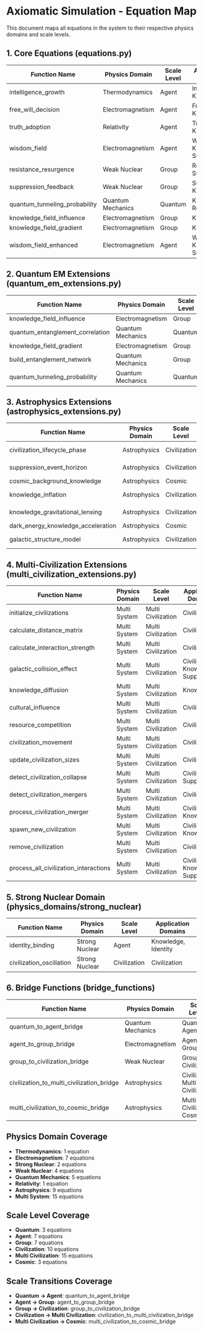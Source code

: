 # Axiomatic Simulation - Equation Map

This document maps all equations in the system to their respective physics domains and scale levels.

## 1. Core Equations (equations.py)

| Function Name | Physics Domain | Scale Level | Application Domains |
|---------------|---------------|-------------|---------------------|
| intelligence_growth | Thermodynamics | Agent | Intelligence, Knowledge |
| free_will_decision | Electromagnetism | Agent | Free Will, Knowledge |
| truth_adoption | Relativity | Agent | Truth, Knowledge |
| wisdom_field | Electromagnetism | Agent | Wisdom, Knowledge, Suppression |
| resistance_resurgence | Weak Nuclear | Group | Resistance, Suppression |
| suppression_feedback | Weak Nuclear | Group | Suppression, Knowledge |
| quantum_tunneling_probability | Quantum Mechanics | Quantum | Knowledge, Resistance |
| knowledge_field_influence | Electromagnetism | Group | Knowledge |
| knowledge_field_gradient | Electromagnetism | Group | Knowledge |
| wisdom_field_enhanced | Electromagnetism | Agent | Wisdom, Knowledge, Suppression |

## 2. Quantum EM Extensions (quantum_em_extensions.py)

| Function Name | Physics Domain | Scale Level | Application Domains |
|---------------|---------------|-------------|---------------------|
| knowledge_field_influence | Electromagnetism | Group | Knowledge |
| quantum_entanglement_correlation | Quantum Mechanics | Quantum | Knowledge |
| knowledge_field_gradient | Electromagnetism | Group | Knowledge |
| build_entanglement_network | Quantum Mechanics | Group | Knowledge |
| quantum_tunneling_probability | Quantum Mechanics | Quantum | Knowledge, Resistance |

## 3. Astrophysics Extensions (astrophysics_extensions.py)

| Function Name | Physics Domain | Scale Level | Application Domains |
|---------------|---------------|-------------|---------------------|
| civilization_lifecycle_phase | Astrophysics | Civilization | Civilization, Intelligence |
| suppression_event_horizon | Astrophysics | Civilization | Suppression, Knowledge |
| cosmic_background_knowledge | Astrophysics | Cosmic | Knowledge |
| knowledge_inflation | Astrophysics | Civilization | Knowledge, Truth |
| knowledge_gravitational_lensing | Astrophysics | Civilization | Truth, Suppression |
| dark_energy_knowledge_acceleration | Astrophysics | Cosmic | Knowledge |
| galactic_structure_model | Astrophysics | Civilization | Intelligence, Knowledge |

## 4. Multi-Civilization Extensions (multi_civilization_extensions.py)

| Function Name | Physics Domain | Scale Level | Application Domains |
|---------------|---------------|-------------|---------------------|
| initialize_civilizations | Multi System | Multi Civilization | Civilization |
| calculate_distance_matrix | Multi System | Multi Civilization | Civilization |
| calculate_interaction_strength | Multi System | Multi Civilization | Civilization |
| galactic_collision_effect | Multi System | Multi Civilization | Civilization, Knowledge, Suppression |
| knowledge_diffusion | Multi System | Multi Civilization | Knowledge |
| cultural_influence | Multi System | Multi Civilization | Civilization |
| resource_competition | Multi System | Multi Civilization | Civilization |
| civilization_movement | Multi System | Multi Civilization | Civilization |
| update_civilization_sizes | Multi System | Multi Civilization | Civilization |
| detect_civilization_collapse | Multi System | Multi Civilization | Civilization, Suppression |
| detect_civilization_mergers | Multi System | Multi Civilization | Civilization |
| process_civilization_merger | Multi System | Multi Civilization | Civilization, Knowledge |
| spawn_new_civilization | Multi System | Multi Civilization | Civilization, Knowledge |
| remove_civilization | Multi System | Multi Civilization | Civilization |
| process_all_civilization_interactions | Multi System | Multi Civilization | Civilization, Knowledge, Suppression |

## 5. Strong Nuclear Domain (physics_domains/strong_nuclear)

| Function Name | Physics Domain | Scale Level | Application Domains |
|---------------|---------------|-------------|---------------------|
| identity_binding | Strong Nuclear | Agent | Knowledge, Identity |
| civilization_oscillation | Strong Nuclear | Civilization | Civilization |

## 6. Bridge Functions (bridge_functions)

| Function Name | Physics Domain | Scale Levels | Application Domains |
|---------------|---------------|-------------|---------------------|
| quantum_to_agent_bridge | Quantum Mechanics | Quantum, Agent | Knowledge, Intelligence |
| agent_to_group_bridge | Electromagnetism | Agent, Group | Knowledge, Intelligence |
| group_to_civilization_bridge | Weak Nuclear | Group, Civilization | Knowledge, Intelligence |
| civilization_to_multi_civilization_bridge | Astrophysics | Civilization, Multi Civilization | Knowledge, Civilization |
| multi_civilization_to_cosmic_bridge | Astrophysics | Multi Civilization, Cosmic | Knowledge, Civilization |

## Physics Domain Coverage

- **Thermodynamics**: 1 equation
- **Electromagnetism**: 7 equations
- **Strong Nuclear**: 2 equations
- **Weak Nuclear**: 4 equations
- **Quantum Mechanics**: 5 equations
- **Relativity**: 1 equation
- **Astrophysics**: 9 equations
- **Multi System**: 15 equations

## Scale Level Coverage

- **Quantum**: 3 equations
- **Agent**: 7 equations
- **Group**: 7 equations
- **Civilization**: 10 equations
- **Multi Civilization**: 15 equations
- **Cosmic**: 3 equations

## Scale Transitions Coverage

- **Quantum → Agent**: quantum_to_agent_bridge
- **Agent → Group**: agent_to_group_bridge
- **Group → Civilization**: group_to_civilization_bridge
- **Civilization → Multi Civilization**: civilization_to_multi_civilization_bridge
- **Multi Civilization → Cosmic**: multi_civilization_to_cosmic_bridge
